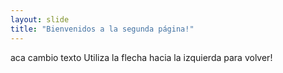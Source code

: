 ```yaml
---
layout: slide
title: "Bienvenidos a la segunda página!"
---
```

aca cambio texto
Utiliza la flecha hacia la izquierda para volver!
